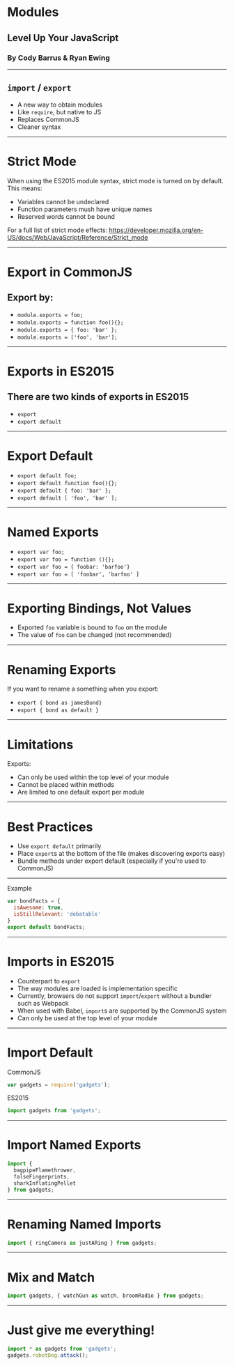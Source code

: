 # Modules
## Level Up Your JavaScript
### By Cody Barrus & Ryan Ewing

---

## `import` / `export`

- A new way to obtain modules
- Like `require`, but native to JS
- Replaces CommonJS
- Cleaner syntax

---

# Strict Mode

When using the ES2015 module syntax, strict mode is turned on by default.  This means:

- Variables cannot be undeclared
- Function parameters mush have unique names
- Reserved words cannot be bound

For a full list of strict mode effects: https://developer.mozilla.org/en-US/docs/Web/JavaScript/Reference/Strict_mode

---

# Export in CommonJS

## Export by:

- `module.exports = foo;`
- `module.exports = function foo(){};`
- `module.exports = { foo: 'bar' };`
- `module.exports = ['foo', 'bar'];`

---

# Exports in ES2015

## There are two kinds of exports in ES2015

- `export`
- `export default`

---

# Export Default

- `export default foo;`
- `export default function foo(){};`
- `export default { foo: 'bar' };`
- `export default [ 'foo', 'bar' ];`

---

# Named Exports

- `export var foo;`
- `export var foo = function (){};`
- `export var foo = { foobar: 'barfoo'}`
- `export var foo = [ 'foobar', 'barfoo' ]`

---

# Exporting Bindings, Not Values

- Exported `foo` variable is bound to `foo` on the module
- The value of `foo` can be changed (not recommended)

---

# Renaming Exports

If you want to rename a something when you export:

- `export { bond as jamesBond}`
- `export { bond as default }`

---

# Limitations

Exports:

- Can only be used within the top level of your module
- Cannot be placed within methods
- Are limited to one default export per module

---

# Best Practices

- Use `export default` primarily
- Place `export`s at the bottom of the file (makes discovering exports easy)
- Bundle methods under export default (especially if you're used to CommonJS)

---

Example

```JavaScript
var bondFacts = {
  isAwesome: true,
  isStillRelevant: 'debatable'
}
export default bondFacts;
```

---

# Imports in ES2015

- Counterpart to `export`
- The way modules are loaded is implementation specific
- Currently, browsers do not support `import`/`export` without a bundler such as Webpack
- When used with Babel, `import`s are supported by the CommonJS system
- Can only be used at the top level of your module

---

# Import Default

CommonJS

```JavaScript
var gadgets = require('gadgets');
```

ES2015

```JavaScript
import gadgets from 'gadgets';
```

---

# Import Named Exports

```JavaScript
import {
  bagpipeFlamethrower,
  falseFingerprints,
  sharkInflatingPellet
} from gadgets;
```

---

# Renaming Named Imports

```JavaScript
import { ringCamera as justARing } from gadgets;
```
---

# Mix and Match

```JavaScript
import gadgets, { watchGun as watch, broomRadio } from gadgets;
```
---

# Just give me everything!

```JavaScript
import * as gadgets from 'gadgets';
gadgets.robotDog.attack();
```
